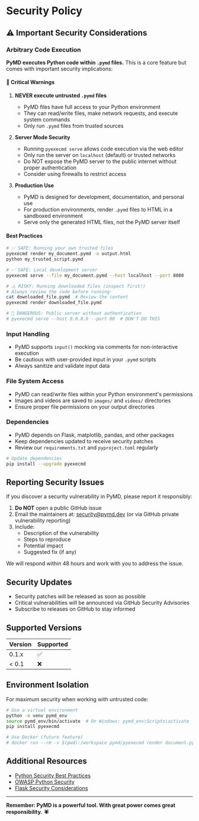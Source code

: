 # Security Policy

## ⚠️ Important Security Considerations

### Arbitrary Code Execution

**PyMD executes Python code within `.pymd` files.** This is a core feature but comes with important security implications:

#### 🚨 Critical Warnings

1. **NEVER execute untrusted `.pymd` files**
   - PyMD files have full access to your Python environment
   - They can read/write files, make network requests, and execute system commands
   - Only run `.pymd` files from trusted sources

2. **Server Mode Security**
   - Running `pyexecmd serve` allows code execution via the web editor
   - Only run the server on `localhost` (default) or trusted networks
   - Do NOT expose the PyMD server to the public internet without proper authentication
   - Consider using firewalls to restrict access

3. **Production Use**
   - PyMD is designed for development, documentation, and personal use
   - For production environments, render `.pymd` files to HTML in a sandboxed environment
   - Serve only the generated HTML files, not the PyMD server itself

#### Best Practices

```bash
# ✅ SAFE: Running your own trusted files
pyexecmd render my_document.pymd -o output.html
python my_trusted_script.pymd

# ✅ SAFE: Local development server
pyexecmd serve --file my_document.pymd --host localhost --port 8080

# ⚠️ RISKY: Running downloaded files (inspect first!)
# Always review the code before running:
cat downloaded_file.pymd  # Review the content
pyexecmd render downloaded_file.pymd

# 🚨 DANGEROUS: Public server without authentication
# pyexecmd serve --host 0.0.0.0 --port 80  # DON'T DO THIS
```

### Input Handling

- PyMD supports `input()` mocking via comments for non-interactive execution
- Be cautious with user-provided input in your `.pymd` scripts
- Always sanitize and validate input data

### File System Access

- PyMD can read/write files within your Python environment's permissions
- Images and videos are saved to `images/` and `videos/` directories
- Ensure proper file permissions on your output directories

### Dependencies

- PyMD depends on Flask, matplotlib, pandas, and other packages
- Keep dependencies updated to receive security patches
- Review our `requirements.txt` and `pyproject.toml` regularly

```bash
# Update dependencies
pip install --upgrade pyexecmd
```

## Reporting Security Issues

If you discover a security vulnerability in PyMD, please report it responsibly:

1. **Do NOT** open a public GitHub issue
2. Email the maintainers at: [security@pymd.dev](mailto:security@pymd.dev) (or via GitHub private vulnerability reporting)
3. Include:
   - Description of the vulnerability
   - Steps to reproduce
   - Potential impact
   - Suggested fix (if any)

We will respond within 48 hours and work with you to address the issue.

## Security Updates

- Security patches will be released as soon as possible
- Critical vulnerabilities will be announced via GitHub Security Advisories
- Subscribe to releases on GitHub to stay informed

## Supported Versions

| Version | Supported          |
| ------- | ------------------ |
| 0.1.x   | :white_check_mark: |
| < 0.1   | :x:                |

## Environment Isolation

For maximum security when working with untrusted code:

```bash
# Use a virtual environment
python -m venv pymd_env
source pymd_env/bin/activate  # On Windows: pymd_env\Scripts\activate
pip install pyexecmd

# Use Docker (future feature)
# docker run --rm -v $(pwd):/workspace pymd/pyexecmd render document.pymd
```

## Additional Resources

- [Python Security Best Practices](https://python.readthedocs.io/en/stable/library/security_warnings.html)
- [OWASP Python Security](https://owasp.org/www-project-python-security/)
- [Flask Security Considerations](https://flask.palletsprojects.com/en/latest/security/)

---

**Remember: PyMD is a powerful tool. With great power comes great responsibility.** 🕷️
